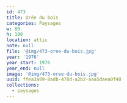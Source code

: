 ```yaml
---
id: 473
title: Orée du bois
categories: Paysages
w: 80
h: 100
location: attic
note: null
file: '@img/473-oree-du-bois.jpg'
year: '1976'
year_start: 1976
year_end: null
image: '@img/473-oree-du-bois.jpg'
uuid: ffea3a89-8adb-478d-a2b2-aaa5daea0f48
collections:
  - paysages
---
```


